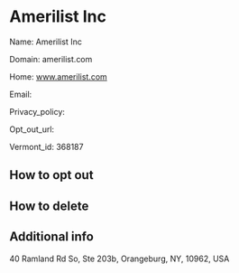 
# Amerilist Inc

Name: Amerilist Inc

Domain: amerilist.com

Home: www.amerilist.com

Email: 

Privacy_policy: 

Opt_out_url: 

Vermont_id: 368187



## How to opt out



## How to delete



## Additional info



40 Ramland Rd So, Ste 203b, Orangeburg, NY, 10962, USA

